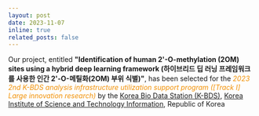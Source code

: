 ```yaml
---
layout: post
date: 2023-11-07
inline: true
related_posts: false
---
```


Our project, entitled <b>"Identification of human 2'-O-methylation (2OM) sites using a hybrid deep learning framework (하이브리드 딥 러닝 프레임워크를 사용한 인간 2'-O-메틸화(2OM) 부위 식별)"</b>, has been selected for the <span style="color: #F29105;"><i>2023 2nd K-BDS analysis infrastructure utilization support program ([Track I] Large innovation research)</i></span> by the <a href="https://kbdsc.kisti.re.kr/index">Korea Bio Data Station (K-BDS)</a>, <a href="https://www.kisti.re.kr/eng/">Korea Institute of Science and Technology Information</a>, Republic of Korea